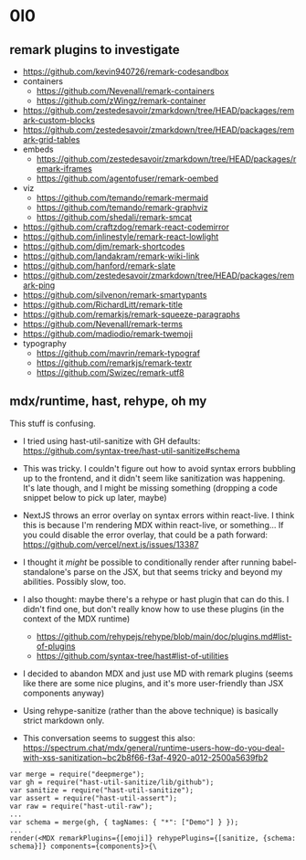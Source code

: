 # 0l0

## remark plugins to investigate

- https://github.com/kevin940726/remark-codesandbox
- containers
  - https://github.com/Nevenall/remark-containers
  - https://github.com/zWingz/remark-container
- https://github.com/zestedesavoir/zmarkdown/tree/HEAD/packages/remark-custom-blocks
- https://github.com/zestedesavoir/zmarkdown/tree/HEAD/packages/remark-grid-tables
- embeds
  - https://github.com/zestedesavoir/zmarkdown/tree/HEAD/packages/remark-iframes
  - https://github.com/agentofuser/remark-oembed
- viz
  - https://github.com/temando/remark-mermaid
  - https://github.com/temando/remark-graphviz
  - https://github.com/shedali/remark-smcat
- https://github.com/craftzdog/remark-react-codemirror
- https://github.com/inlinestyle/remark-react-lowlight
- https://github.com/djm/remark-shortcodes
- https://github.com/landakram/remark-wiki-link
- https://github.com/hanford/remark-slate
- https://github.com/zestedesavoir/zmarkdown/tree/HEAD/packages/remark-ping
- https://github.com/silvenon/remark-smartypants
- https://github.com/RichardLitt/remark-title
- https://github.com/remarkjs/remark-squeeze-paragraphs
- https://github.com/Nevenall/remark-terms
- https://github.com/madiodio/remark-twemoji
- typography
  - https://github.com/mavrin/remark-typograf
  - https://github.com/remarkjs/remark-textr
  - https://github.com/Swizec/remark-utf8

## mdx/runtime, hast, rehype, oh my

This stuff is confusing.

- I tried using hast-util-sanitize with GH defaults: https://github.com/syntax-tree/hast-util-sanitize#schema
- This was tricky. I couldn't figure out how to avoid syntax errors bubbling up to the frontend, and it didn't seem like sanitization was happening. It's late though, and I might be missing something (dropping a code snippet below to pick up later, maybe)
- NextJS throws an error overlay on syntax errors within react-live. I think this is because I'm rendering MDX within react-live, or something... If you could disable the error overlay, that could be a path forward: https://github.com/vercel/next.js/issues/13387
- I thought it _might_ be possible to conditionally render after running
  babel-standalone's parse on the JSX, but that seems tricky and beyond my abilities. Possibly slow, too.
- I also thought: maybe there's a rehype or hast plugin that can do this. I didn't find one, but don't really know how to use these plugins (in the context of the MDX runtime)

  - https://github.com/rehypejs/rehype/blob/main/doc/plugins.md#list-of-plugins
  - https://github.com/syntax-tree/hast#list-of-utilities

- I decided to abandon MDX and just use MD with remark plugins (seems like there are some nice plugins, and it's more user-friendly than JSX components anyway)
- Using rehype-sanitize (rather than the above technique) is basically strict markdown only.
- This conversation seems to suggest this also: https://spectrum.chat/mdx/general/runtime-users-how-do-you-deal-with-xss-sanitization~bc2b8f66-f3af-4920-a012-2500a5639fb2

```
var merge = require("deepmerge");
var gh = require("hast-util-sanitize/lib/github");
var sanitize = require("hast-util-sanitize");
var assert = require("hast-util-assert");
var raw = require("hast-util-raw");
...
var schema = merge(gh, { tagNames: { "*": ["Demo"] } });
...
render(<MDX remarkPlugins={[emoji]} rehypePlugins={[sanitize, {schema: schema}]} components={components}>{\
```
